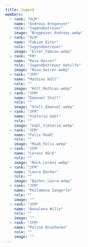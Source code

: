```yaml
---
title: Jugend
members:
  - rank: "HLM"
    name: "Andreas Bregenzer"
    role: "Jugendbetreuer"
    image: "Bregenzer_Andreas.webp"
  - rank: "OLM"
    name: "Fabian Eiter"
    role: "Jugendbetreuer"
    image: "Eiter_Fabian.webp"
  - rank: "FM"
    name: "Rosa Hairer"
    role: "Jugendbetreuer Gehilfe"
    image: "Rosa_Hairer.webp"
  - rank: "JFM"
    name: "Mathias Köll"
    role: ""
    image: "Köll_Mathias.webp"
  - rank: "JFM"
    name: "Emanuel Stoll"
    role: ""
    image: "Stoll_Emanuel.webp"
  - rank: "JFM"
    name: "Viktoria Gabl"
    role: ""
    image: "Gabl_Viktoria.webp"
  - rank: "JFM"
    name: "Felix Maaß"
    role: ""
    image: "Maaß_Felix.webp"
  - rank: "JFM"
    name: "Lorenz Röck"
    role: ""
    image: "Röck_Lorenz.webp"
  - rank: "JFM"
    name: "Laura Bacher"
    role: ""
    image: "Bacher_Laura.webp"
  - rank: "JFM"
    name: "Philomena Zangerle"
    role: ""
    image: ""
  - rank: "JFM"
    name: "Annalena Wille"
    role: ""
    image: ""
  - rank: "JFM"
    name: "Polina Brazhenko"
    role: ""
    image: ""
---
```

